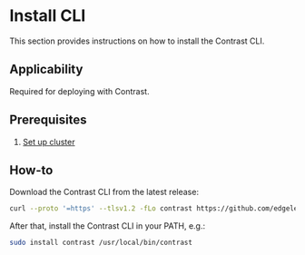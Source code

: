 # Install CLI

This section provides instructions on how to install the Contrast CLI.

## Applicability

Required for deploying with Contrast.

## Prerequisites

1. [Set up cluster](./cluster-setup/bare-metal.md)

## How-to

Download the Contrast CLI from the latest release:

```bash
curl --proto '=https' --tlsv1.2 -fLo contrast https://github.com/edgelesssys/contrast/releases/download/v1.13.0/contrast
```

After that, install the Contrast CLI in your PATH, e.g.:

```bash
sudo install contrast /usr/local/bin/contrast
```
